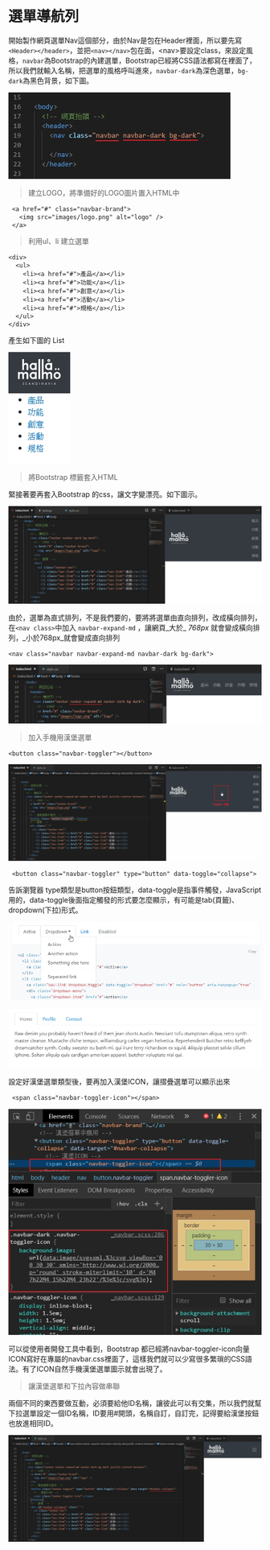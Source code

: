 # 選單導航列

開始製作網頁選單Nav這個部分，由於Nav是包在Header裡面，所以要先寫`<Header></header>`，並把`<nav></nav>`包在面，&lt;nav&gt;要設定class，來設定風格，`navbar`為Bootstrap的內建選單，Bootstrap已經將CSS語法都寫在裡面了，所以我們就輸入名稱，把選單的風格呼叫進來，`navbar-dark`為深色選單，`bg-dark`為黑色背景，如下圖。

![](.gitbook/assets/a01.jpg)

> 建立LOGO，將準備好的LOGO圖片置入HTML中

```markup
 <a href="#" class="navbar-brand">
   <img src="images/logo.png" alt="logo" />
 </a>
```

> 利用ul、li 建立選單

```markup
<div>
  <ul>
    <li><a href="#">產品</a></li>
    <li><a href="#">功能</a></li>
    <li><a href="#">創意</a></li>
    <li><a href="#">活動</a></li>
    <li><a href="#">規格</a></li>
  </ul>
</div>
```

產生如下圖的 List

![](.gitbook/assets/a02_1.jpg)

> 將Bootstrap 標籤套入HTML

緊接著要再套入Bootstrap 的css，讓文字變漂亮。如下圖示。

![](.gitbook/assets/a03.jpg)

由於，選單為直式排列，不是我們要的，要將將選單由直向排列，改成橫向排列，在`<nav class>`中加入 `navbar-expand-md` ，讓網頁_大於_ _768px_ 就會變成橫向排列，_小於768px_就會變成直向排列

```markup
<nav class="navbar navbar-expand-md navbar-dark bg-dark">
```

![](.gitbook/assets/a05.jpg)

> 加入手機用漢堡選單

```markup
<button class="navbar-toggler"></button>
```

![&#x53F3;&#x908A;&#x5DF2;&#x7D93;&#x51FA;&#x73FE;&#x6F22;&#x5821;&#x9078;&#x55AE;&#x7684;&#x5716;&#x5F62;&#x5916;&#x6846;](.gitbook/assets/a06.png)

```markup
 <button class="navbar-toggler" type="button" data-toggle="collapse">
```

告訴瀏覽器 type類型是button按鈕類型，data-toggle是指事件觸發，JavaScript用的，data-toggle後面指定觸發的形式要怎麼顯示，有可能是tab\(頁籤\)、dropdown\(下拉\)形式。

![&#x4E0B;&#x62C9;&#x9078;&#x55AE;&#x5F62;&#x5F0F;](.gitbook/assets/a08.jpg)

![&#x9801;&#x7C64;&#x5F62;&#x5F0F;](.gitbook/assets/a07.jpg)



設定好漢堡選單類型後，要再加入漢堡ICON，讓摺疊選單可以顯示出來

```markup
 <span class="navbar-toggler-icon"></span>
```

![](.gitbook/assets/a09.jpg)

可以從使用者開發工具中看到，Bootstrap 都已經將navbar-toggler-icon向量ICON寫好在專屬的navbar.css裡面了，這樣我們就可以少寫很多繁瑣的CSS語法。有了ICON自然手機漢堡選單圖示就會出現了。

> 讓漢堡選單和下拉內容做串聯

兩個不同的東西要做互動，必須要給他ID名稱，讓彼此可以有交集，所以我們就幫下拉選單設定一個ID名稱，ID要用\#開頭，名稱自訂，自訂完，記得要給漢堡按鈕也放進相同ID。

![](.gitbook/assets/a10.png)

